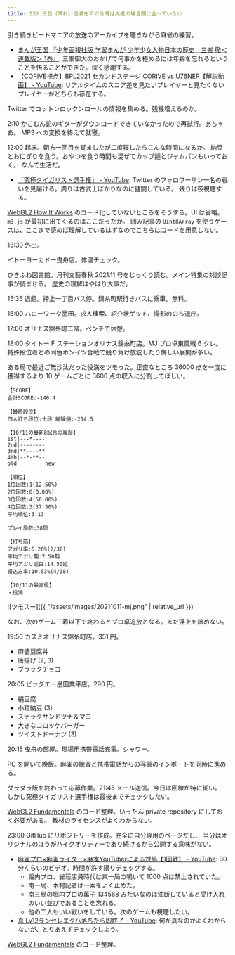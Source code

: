```yaml
---
title: 533 日目（晴れ）役満をアガる時は大抵の場合間に合っていない
---
```


引き続きビートマニアの放送のアーカイブを聴きながら麻雀の練習。

* [まんが王国 『少年画報社版 学習まんが 少年少女人物日本の歴史　三峯 徹＜連載版＞ 1巻』](https://comic.k-manga.jp/title/153469/vol/1):
  三峯御大のおかげで何事かを極めるには年齢を忘れろということを悟ることができた。深く感謝する。
* [【CORIVE視点】BPL2021 セカンドステージ CORIVE vs U76NER【解説動画】 - YouTube](https://www.youtube.com/watch?v=l-JFVAAfWr0):
  リアルタイムのスコア差を見たいプレイヤーと見たくないプレイヤーがどちらも存在する。

Twitter でコットンロックンロールの情報を集める。残機増えるのか。

2:10 かこむん蛇のギターがダウンロードできていなかったので再試行。あちゃあ。
MP3 への変換を終えて就寝。

12:00 起床。朝方一回目を覚ましたが二度寝したらこんな時間になるか。
納豆とおにぎりを食う。おやつを食う時間も混ぜてカップ麺とジャムパンもいっておく。
なんて生活だ。

* [「究極タイガリスト選手権」 - YouTube](https://www.youtube.com/watch?v=OqNtBTRj_dE):
  Twitter のフォロワーサン一名の戦いを見届ける。周りは古武士ばかりなのに健闘している。
  残りは夜視聴する。

[WebGL2 How It Works](https://webgl2fundamentals.org/webgl/lessons/webgl-how-it-works.html)
のコード化していないところをそうする。UI は省略。`m3.js` が最初に出てくるのはここだったか。
囲み記事の `Uint8Array` を使うケースは、ここまで読めば理解しているはずなのでこちらはコードを用意しない。

13:30 外出。

イトーヨーカドー曳舟店。体温チェック。

ひきふね図書館。月刊文藝春秋 2021.11 号をじっくり読む。メイン特集の対談記事が読ませる。
歴史の理解はやはり大事だ。

15:35 退館。押上一丁目バス停。錦糸町駅行きバスに乗車。無料。

16:00 ハローワーク墨田。求人検索、紹介状ゲット、撮影ののち退庁。

17:00 オリナス錦糸町二階。ベンチで休憩。

18:00 タイトー F ステーションオリナス錦糸町店。MJ プロ卓東風戦 6 クレ。
特殊段位者との同色ホンイツ合戦で競り負け放銃したり悔しい展開が多い。

ある局で最近ご無沙汰だった役満をツモった。正直なところ
36000 点を一度に獲得するより 10 ゲームごとに 3600 点の収入に分割してほしい。

```text
【SCORE】
合計SCORE:-146.4

【最終段位】
四人打ち段位:十段 経験値:-234.5

【10/11の最新8試合の履歴】
1st|---*----
2nd|--------
3rd|**----**
4th|--*-**--
old         new

【順位】
1位回数:1(12.50%)
2位回数:0(0.00%)
3位回数:4(50.00%)
4位回数:3(37.50%)
平均順位:3.13

プレイ局数:38局

【打ち筋】
アガリ率:5.26%(2/38)
平均アガリ翻:7.50翻
平均アガリ巡目:14.50巡
振込み率:10.53%(4/38)

【10/11の最高役】
・役満
```

![ツモスー]({{ "/assets/images/20211011-mj.png" | relative_url }})

なお、次のゲーム三着以下で終わるとプロ卓追放となる。まだ浮上を諦めない。

19:50 カスミオリナス錦糸町店。351 円。

* 麻婆豆腐丼
* 唐揚げ (2, 3)
* ブラックチョコ

20:05 ビッグエー墨田業平店。290 円。

* 絹豆腐
* 小粒納豆 (3)
* スナックサンドツナ＆マヨ
* 大きなコロッケバーガー
* ツイストドーナツ (3)

20:15 曳舟の部屋。現場用携帯電話充電。シャワー。

PC を開いて晩飯。麻雀の練習と携帯電話からの写真のインポートを同時に進める。

ダラダラ飯を終わって応募作業。21:45 メール送信。今日は回線が特に細い。
しかし究極タイガリスト選手権は最後までチェックしたい。

[WebGL2 Fundamentals][WebGL2 Fundamentals] のコード整理。いったん private repository にしておく必要がある。
教材のライセンスがよくわからない。

23:00 GitHub にリポジトリーを作成。完全に自分専用のページだし、
当分はオリジナルのほうがハイクオリティーであり続けるから公開する意味がない。

* [麻雀プロ×麻雀ライター×麻雀YouTuberによる対局【1回戦】 - YouTube](https://www.youtube.com/watch?v=oKCOc44vleo):
  30 分くらいのビデオ。時間が許す限りチェックする。
  * 堀内プロ、雀荘店員時代は東一局の鳴いて 1000 点は禁止されていた。
  * 南一局、木村記者は一索をよく止めた。
  * 南三局の堀内プロの萬子 134568 みたいなのは油断していると受け入れのいい並びであることを忘れる。
  * 他の二人もいい戦いをしている。次のゲームも視聴したい。
* [真 Lv12ランセレエクハ落ちたら即終了 - YouTube](https://www.youtube.com/watch?v=vUhLnMx0GLA):
  何が真なのかよくわからないが、とりあえずチェックしよう。

[WebGL2 Fundamentals][WebGL2 Fundamentals] のコード整理。

[WebGL2 Fundamentals]: https://webgl2fundamentals.org
